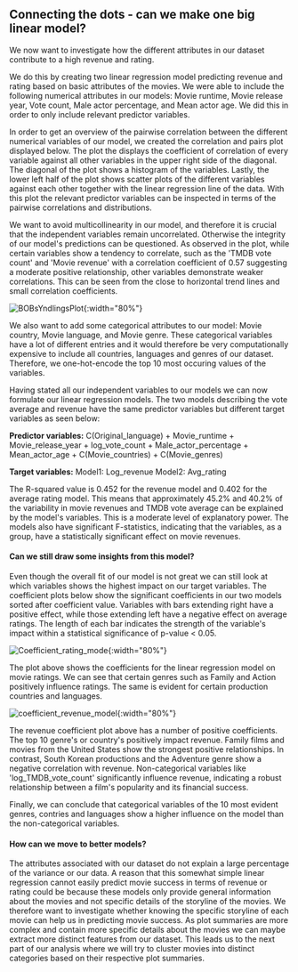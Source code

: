 ## Connecting the dots - can we make one big linear model? 

We now want to investigate how the different attributes in our dataset contribute to a high revenue and rating.

We do this by creating two linear regression model predicting revenue and rating based on basic attributes of the movies. We were able to include the following numerical attributes in our models: Movie runtime, Movie release year, Vote count, Male actor percentage, and Mean actor age. We did this in order to only include relevant predictor variables. 

In order to get an overview of the pairwise correlation between the different numerical variables of our model, we created the correlation and pairs plot displayed below. The plot the displays the coefficient of correlation of every variable against all other variables in the upper right side of the diagonal. The diagonal of the plot shows a histogram of the variables. Lastly, the lower left half of the plot shows scatter plots of the different variables against each other together with the linear regression line of the data. With this plot the relevant predictor variables can be inspected in terms of the pairwise correlations and distributions. 

We want to avoid multicollinearity in our model, and therefore it is crucial that the independent variables remain uncorrelated. Otherwise the integrity of our model's predictions can be questioned. As observed in the plot, while certain variables show a tendency to correlate, such as the 'TMDB vote count' and 'Movie revenue' with a correlation coefficient of 0.57 suggesting a moderate positive relationship, other variables demonstrate weaker correlations. This can be seen from the close to horizontal trend lines and small correlation coefficients. 


![BOBsYndlingsPlot](figures/Big_linear_model/BOBsYndlingsPlot.png){:width="80%"}

We also want to add some categorical attributes to our model: Movie country, Movie language, and Movie genre. These categorical variables have a lot of different entries and it would therefore be very computationally expensive to include all countries, languages and genres of our dataset. Therefore, we one-hot-encode the top 10 most occuring values of the variables. 

Having stated all our independent variables to our models we can now formulate our linear regression models. The two models describing the vote average and revenue have the same predictor variables but different target variables as seen below:

**Predictor variables:** 
C(Original_language) + Movie_runtime + Movie_release_year + log_vote_count + Male_actor_percentage + Mean_actor_age + C(Movie_countries) + C(Movie_genres)

**Target variables:** 
Model1: Log_revenue
Model2: Avg_rating

The R-squared value is 0.452 for the revenue model and 0.402 for the average rating model. This means that  approximately 45.2% and 40.2% of the variability in movie revenues and TMDB vote average can be explained by the model's variables. This is a moderate level of explanatory power. The models also have significant F-statistics, indicating that the variables, as a group, have a statistically significant effect on movie revenues.

#### Can we still draw some insights from this model?
Even though the overall fit of our model is not great we can still look at which variables shows the highest impact on our target variables. The coefficient plots below show the significant coefficients in our two models sorted after coefficient value.  Variables with bars extending right have a positive effect, while those extending left have a negative effect on average ratings. The length of each bar indicates the strength of the variable's impact within a statistical significance of p-value < 0.05.

![Coefficient_rating_mode](figures/Big_linear_model/Coefficients_rating_model.png){:width="80%"}

The plot above shows the coefficients for the linear regression model on movie ratings. We can see that certain genres such as Family and Action positively influence ratings. The same is evident for certain production countries and languages.

![coefficient_revenue_model](figures/Big_linear_model/Coefficients_revenue_model.png){:width="80%"}

The revenue coefficient plot above has a number of positive coefficients.  The top 10 genre's or country's positively impact revenue. Family films and movies from the United States show the strongest positive relationships. In contrast, South Korean productions and the Adventure genre show a negative correlation with revenue. Non-categorical variables like 'log_TMDB_vote_count' significantly influence revenue, indicating a robust relationship between a film's popularity and its financial success.

Finally, we can conclude that categorical variables of the 10 most evident genres, contries and languages show a higher influence on the model than the non-categorical variables. 


#### How can we move to better models?
The attributes associated with our dataset do not explain a large percentage of the variance or our data. A reason that this somewhat simple linear regression cannot easily predict movie success in terms of revenue or rating could be because these models only provide general information about the movies and not specific details of the storyline of the movies. 
We therefore want to investigate whether knowing the specific storyline of each movie can help us in predicting movie success. As plot summaries are more complex and contain more specific details about the movies we can maybe extract more distinct features from our dataset. This leads us to the next part of our analysis where we will try to cluster movies into distinct categories based on their respective plot summaries. 


